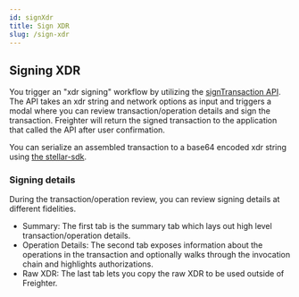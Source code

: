 ```yaml
---
id: signXdr
title: Sign XDR
slug: /sign-xdr
---
```


## Signing XDR

You trigger an "xdr signing" workflow by utilizing the [signTransaction API](https://docs.freighter.app/docs/playground/signTransaction).
The API takes an xdr string and network options as input and triggers a modal where you can review transaction/operation details and sign the transaction. Freighter will return the signed transaction to the application that called the API after user confirmation.

You can serialize an assembled transaction to a base64 encoded xdr string using [the stellar-sdk](https://stellar.github.io/js-stellar-sdk/AssembledTransaction.html#toXDR).

### Signing details

During the transaction/operation review, you can review signing details at different fidelities.

- Summary: The first tab is the summary tab which lays out high level transaction/operation details.
- Operation Details: The second tab exposes information about the operations in the transaction and optionally walks through the invocation chain and highlights authorizations.
- Raw XDR: The last tab lets you copy the raw XDR to be used outside of Freighter.
